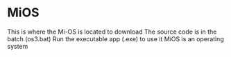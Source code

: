 # MiOS
This is where the Mi-OS is located to download
The source code is in the batch (os3.bat)
Run the executable app (.exe) to use it
MiOS is an operating system
